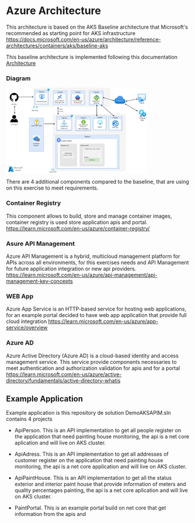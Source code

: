 # Azure Architecture

This architecture is based on the AKS Baseline architecture that Microsoft's recommended as starting point for AKS infrastructure
https://docs.microsoft.com/en-us/azure/architecture/reference-architectures/containers/aks/baseline-aks

This baseline architecture is implemented following this documentation 
[Architecture](https://github.com/RodrigoVeraRomero/AKS-Private "Architecture") 

### Diagram

<img src="https://github.com/RodrigoVeraRomero/AKS-APIM-Integration/blob/main/Docs/Architecture.png" width="385px" align="center">

There are 4 additional components compared to the baseline, that are using on this exercise to meet requirements.

### Container Registry
This component allows to build, store and manage container images, container registry is used store application apis and portal. 
https://learn.microsoft.com/en-us/azure/container-registry/

### Asure API Management
Azure API Management is a hybrid, multicloud management platform for APIs across all environments, for this exercises needs and API Management for future application integration or new api providers.
https://learn.microsoft.com/en-us/azure/api-management/api-management-key-concepts

### WEB App
Azure App Service is an HTTP-based service for hosting web applications, for an example portal decided to have web app application that provide full cloud integration
https://learn.microsoft.com/en-us/azure/app-service/overview

### Azure AD
Azure Active Directory (Azure AD) is a cloud-based identity and access management service. This service provide components necessaries to meet authentication and authorization validation for apis and for a portal
https://learn.microsoft.com/en-us/azure/active-directory/fundamentals/active-directory-whatis

## Example Application

Example application is this repository de solution DemoAKSAPIM.sln contains 4 projects

* ApiPerson. This is an API implementation to get all people register on the application that need painting house monitoring, the api is a net core aplication and will live on AKS cluster.

* ApiAdress. This is an API implementation to get all addresses of customer register on the application that need painting house monitoring, the api is a net core application and will live on AKS cluster.

* ApiPaintHouse. This is an API implementation to get all the status exterior and interior paint house that provide information of meters and quality percentages painting, the api is a net core aplication and will live on AKS cluster.

* PaintPortal. This is an example portal build on net core that get information from the apis and
